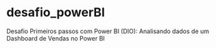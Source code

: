 # desafio_powerBI
Desafio Primeiros passos com Power BI (DIO): Analisando dados de um Dashboard de Vendas no Power BI 
